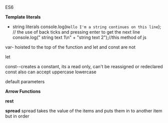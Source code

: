 ES6

**Template literals**

- string literals 
console.log(`Hello I'm a string
continues on this line`); // the use of back ticks and pressing enter to get the next line
console.log(" string text 1\n" + "string text 2");//this method of js


var- hoisted to the top of the function and let and const are not

let

const--creates a constant, its a read only, can't be reassigned or redeclared
const also can accept uppercase lowercase

default parameters

**Arrow Functions**


**rest**

**spread**
spread takes the value of the items and puts them in to another item but in order